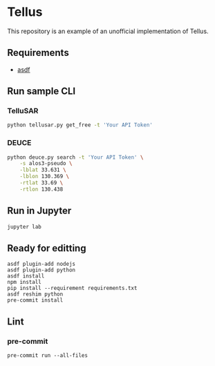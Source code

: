 # Tellus

This repository is an example of an unofficial implementation of Tellus.

## Requirements

- [asdf]

## Run sample CLI

### TelluSAR

```bash
python tellusar.py get_free -t 'Your API Token'
```

### DEUCE

```bash
python deuce.py search -t 'Your API Token' \
    -s alos3-pseudo \
    -lblat 33.631 \
    -lblon 130.369 \
    -rtlat 33.69 \
    -rtlon 130.438
```

## Run in Jupyter

```bash
jupyter lab
```

## Ready for editting

```shell
asdf plugin-add nodejs
asdf plugin-add python
asdf install
npm install
pip install --requirement requirements.txt
asdf reshim python
pre-commit install
```

## Lint

### pre-commit

```shell
pre-commit run --all-files
```

[asdf]: https://github.com/asdf-vm/asdf
